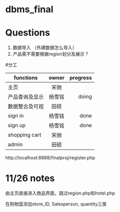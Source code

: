 # dbms_final
# Questions
1. 数据导入 （外建数据怎么导入）
2. 产品需不需要根据region划分及展示？

#分工



| functions     | owner         | progress  |
| ------------- |:-------------:| -----:|
| 主页         | 宋驰 |  |
| 产品查询及显示         | 杨雪铭 | doing |
| 数据整合及可视    | 田硕      |   |
| sign in | 杨雪铭      |    done|
| sign up | 杨雪铭      |    done |
| shopping cart | 宋驰      |     |
| admin | 田硕      |     |

http://localhost:8888/finalproj/register.php

# 11/26 notes 
由主页直接进入商品界面，跳过region.php和hotel.php

在购物篮添加store_ID, Salesperson, quantity三类



